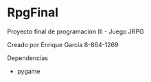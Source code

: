 # RpgFinal
Proyecto final de programación III - Juego JRPG

Creado por Enrique García 8-864-1269

Dependencias
- pygame
